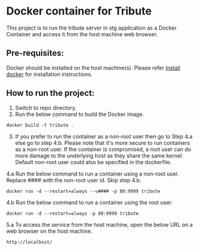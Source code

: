 # Docker container for Tribute

 This project is to run the tribute server in stg application as a Docker Container and access it from the host machine web browser.
 
## Pre-requisites:
  
 Docker should be installed on the host machine(s). Please refer [Install docker](https://docs.docker.com/install/) for installation instructions.
 
## How to run the project:

 1. Switch to repo directory.
 2. Run the below command to build the Docker image.
 ```
 docker build -t tribute .
 ```
 3. If you prefer to run the container as a non-root user then go to Step 4.a else go to step 4.b.
 Please note that it's more secure to run containers as a non-root user. If the container is compromised, a root user can do more damage to the underlying host as they share the same kernel. Default non-root user could also be specified in the dockerfile.
 
 4.a Run the below command to run a container using a non-root user. Replace #### with the non-root user id. Skip step 4.b.
 ```
 docker run -d --restart=always --u#### -p 80:9999 tribute
 ```
 4.b Run the below command to run a container using the root user.
 ```
 docker run -d --restart=always -p 80:9999 tribute
 ```
 5.a To access the service from the host machine, open the below URL on a web browser on the host machine.
 ```
 http://localhost/
 ```
 